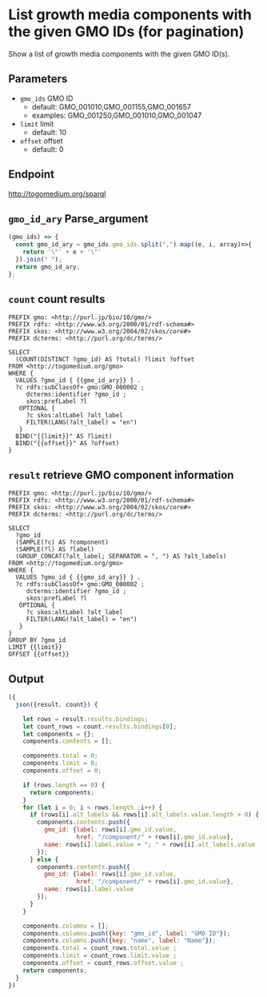 # List growth media components with the given GMO IDs (for pagination)

Show a list of growth media components with the given GMO ID(s).

## Parameters

* `gmo_ids` GMO ID
  * default: GMO_001010,GMO_001155,GMO_001657
  * examples: GMO_001250,GMO_001010,GMO_001047
* `limit` limit
  * default: 10
* `offset` offset
  * default: 0

## Endpoint

http://togomedium.org/sparql

## `gmo_id_ary` Parse_argument
```javascript
(gmo_ids) => {
  const gmo_id_ary = gmo_ids.gmo_ids.split(",").map((e, i, array)=>{
    return '\"' + e + '\"'
  }).join(" ");
  return gmo_id_ary;
};

```

## `count` count results

```sparql
PREFIX gmo: <http://purl.jp/bio/10/gmo/>
PREFIX rdfs: <http://www.w3.org/2000/01/rdf-schema#>
PREFIX skos: <http://www.w3.org/2004/02/skos/core#>
PREFIX dcterms: <http://purl.org/dc/terms/>

SELECT
  (COUNT(DISTINCT ?gmo_id) AS ?total) ?limit ?offset
FROM <http://togomedium.org/gmo>
WHERE {
  VALUES ?gmo_id { {{gmo_id_ary}} } .
  ?c rdfs:subClassOf+ gmo:GMO_000002 ;
     dcterms:identifier ?gmo_id ;
     skos:prefLabel ?l
   OPTIONAL {
     ?c skos:altLabel ?alt_label
     FILTER(LANG(?alt_label) = "en")
   }
  BIND("{{limit}}" AS ?limit)
  BIND("{{offset}}" AS ?offset)
}
```

## `result` retrieve GMO component information

```sparql
PREFIX gmo: <http://purl.jp/bio/10/gmo/>
PREFIX rdfs: <http://www.w3.org/2000/01/rdf-schema#>
PREFIX skos: <http://www.w3.org/2004/02/skos/core#>
PREFIX dcterms: <http://purl.org/dc/terms/>

SELECT
  ?gmo_id
  (SAMPLE(?c) AS ?component)
  (SAMPLE(?l) AS ?label)
  (GROUP_CONCAT(?alt_label; SEPARATOR = ", ") AS ?alt_labels)
FROM <http://togomedium.org/gmo>
WHERE {
  VALUES ?gmo_id { {{gmo_id_ary}} } .
  ?c rdfs:subClassOf+ gmo:GMO_000002 ;
     dcterms:identifier ?gmo_id ;
     skos:prefLabel ?l
   OPTIONAL {
     ?c skos:altLabel ?alt_label
     FILTER(LANG(?alt_label) = "en")
   }
}
GROUP BY ?gmo_id
LIMIT {{limit}}
OFFSET {{offset}}
```

## Output

```javascript
({
  json({result, count}) {

    let rows = result.results.bindings;
    let count_rows = count.results.bindings[0];
    let components = {};
    components.contents = [];

    components.total = 0;
    components.limit = 0;
    components.offset = 0;

    if (rows.length == 0) {
      return components;
    }
    for (let i = 0; i < rows.length ;i++) {
      if (rows[i].alt_labels && rows[i].alt_labels.value.length > 0) {
        components.contents.push({
          gmo_id: {label: rows[i].gmo_id.value,
                   href: "/component/" + rows[i].gmo_id.value},
          name: rows[i].label.value + "; " + rows[i].alt_labels.value
        });
      } else {
        components.contents.push({
          gmo_id: {label: rows[i].gmo_id.value,
                   href: "/component/" + rows[i].gmo_id.value},
          name: rows[i].label.value
        });
      }
    }

    components.columns = [];
    components.columns.push({key: "gmo_id", label: "GMO ID"});
    components.columns.push({key: "name", label: "Name"});
    components.total = count_rows.total.value ;
    components.limit = count_rows.limit.value ;
    components.offset = count_rows.offset.value ;
    return components;
  }
})
```
